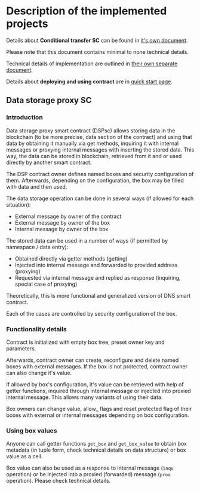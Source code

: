 # Description of the implemented projects

Details about **Conditional transfer SC** can be found in [it's own document](Project1.md).

Please note that this document contains minimal to none technical details. 

Technical details of implementation are outlined in [their own separate document](Technical2.md).

Details about **deploying and using contract** are in [quick start page](Quick.md).



## Data storage proxy SC

### Introduction

Data storage proxy smart contract (DSPsc) allows storing data in the blockchain (to be more precise, data section of the contract) and using that data by obtaining it manually via get methods, inquiring it with internal messages or proxying internal messages with inserting the stored data. This way, the data can be stored in blockchain, retrieved from it and or used directly by another smart contract.

The DSP contract owner defines named boxes and security configuration of them. Afterwards, depending on the configuration, the box may be filled with data and then used.

The data storage operation can be done in several ways (if allowed for each situation):

* External message by owner of the contract
* External message by owner of the box
* Internal message by owner of the box

The stored data can be used in a number of ways (if permitted by namespace / data entry):

* Obtained directly via getter methods (getting)
* Injected into internal message and forwarded to provided address (proxying)
* Requested via internal message and replied as response (inquiring, special case of proxying)

Theoretically, this is more functional and generalized version of DNS smart contract.

Each of the cases are controlled by security configuration of the box.

### Functionality details

Contract is initialized with empty box tree, preset owner key and parameters.

Afterwards, contract owner can create, reconfigure and delete named boxes with external messages. If the box is not protected, contract owner can also change it's value.

If allowed by box's configuration, it's value can be retrieved with help of getter functions, inquired through internal message or injected into proxied internal message. This allows many variants of using their data.

Box owners can change value, allow_ flags and reset protected flag of their boxes with external or internal messages depending on box configuration.

### Using box values

Anyone can call getter functions `get_box` and `get_box_value` to obtain box metadata (in tuple form, check technical details on data structure) or box value as a cell.

Box value can also be used as a response to internal message (`inqu` operation) or be injected into a proxied (forwarded) message (`prox` operation). Please check technical details.

